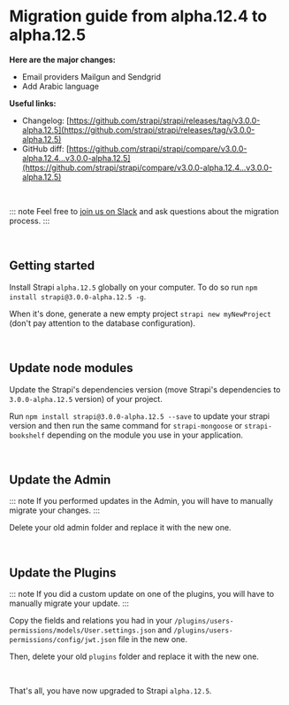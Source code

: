 # Migration guide from alpha.12.4 to alpha.12.5

**Here are the major changes:**

- Email providers Mailgun and Sendgrid
- Add Arabic language

**Useful links:**

- Changelog: [https://github.com/strapi/strapi/releases/tag/v3.0.0-alpha.12.5](https://github.com/strapi/strapi/releases/tag/v3.0.0-alpha.12.5)
- GitHub diff: [https://github.com/strapi/strapi/compare/v3.0.0-alpha.12.4...v3.0.0-alpha.12.5](https://github.com/strapi/strapi/compare/v3.0.0-alpha.12.4...v3.0.0-alpha.12.5)

<br>

::: note
Feel free to [join us on Slack](http://slack.strapi.io) and ask questions about the migration process.
:::

<br>

## Getting started

Install Strapi `alpha.12.5` globally on your computer. To do so run `npm install strapi@3.0.0-alpha.12.5 -g`.

When it's done, generate a new empty project `strapi new myNewProject` (don't pay attention to the database configuration).

<br>

## Update node modules

Update the Strapi's dependencies version (move Strapi's dependencies to `3.0.0-alpha.12.5` version) of your project.

Run `npm install strapi@3.0.0-alpha.12.5 --save` to update your strapi version and then run the same command for `strapi-mongoose` or `strapi-bookshelf` depending on the module you use in your application.

<br>

## Update the Admin

::: note
If you performed updates in the Admin, you will have to manually migrate your changes.
:::

Delete your old admin folder and replace it with the new one.

<br>

## Update the Plugins

::: note
If you did a custom update on one of the plugins, you will have to manually migrate your update.
:::

Copy the fields and relations you had in your `/plugins/users-permissions/models/User.settings.json` and `/plugins/users-permissions/config/jwt.json` file in the new one.

Then, delete your old `plugins` folder and replace it with the new one.

<br>

That's all, you have now upgraded to Strapi `alpha.12.5`.

